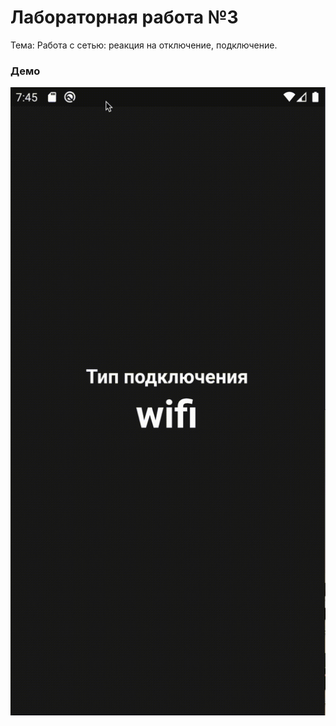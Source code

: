 # Лабораторная работа №3

Тема: Работа с сетью: реакция на отключение, подключение.

### Демо
![demo](../demo/lab_3.gif)
